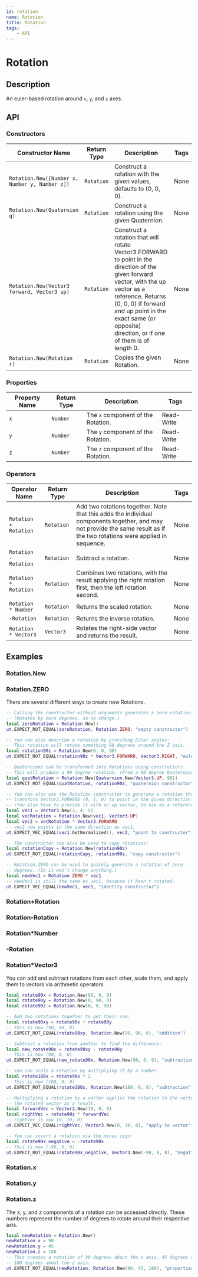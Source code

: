 ```yaml
---
id: rotation
name: Rotation
title: Rotation
tags:
    - API
---
```


# Rotation

## Description

An euler-based rotation around `x`, `y`, and `z` axes.

## API

### Constructors

| Constructor Name | Return Type | Description | Tags |
| ----------- | ----------- | ----------- | ---- |
| `Rotation.New([Number x, Number y, Number z])` | `Rotation` | Construct a rotation with the given values, defaults to (0, 0, 0). | None |
| `Rotation.New(Quaternion q)` | `Rotation` | Construct a rotation using the given Quaternion. | None |
| `Rotation.New(Vector3 forward, Vector3 up)` | `Rotation` | Construct a rotation that will rotate Vector3.FORWARD to point in the direction of the given forward vector, with the up vector as a reference. Returns (0, 0, 0) if forward and up point in the exact same (or opposite) direction, or if one of them is of length 0. | None |
| `Rotation.New(Rotation r)` | `Rotation` | Copies the given Rotation. | None |

### Properties

| Property Name | Return Type | Description | Tags |
| -------- | ----------- | ----------- | ---- |
| `x` | `Number` | The `x` component of the Rotation. | Read-Write |
| `y` | `Number` | The `y` component of the Rotation. | Read-Write |
| `z` | `Number` | The `z` component of the Rotation. | Read-Write |

### Operators

| Operator Name | Return Type | Description | Tags |
| -------- | ----------- | ----------- | ---- |
| `Rotation + Rotation` | `Rotation` | Add two rotations together. Note that this adds the individual components together, and may not provide the same result as if the two rotations were applied in sequence. | None |
| `Rotation - Rotation` | `Rotation` | Subtract a rotation. | None |
| `Rotation * Rotation` | `Rotation` | Combines two rotations, with the result applying the right rotation first, then the left rotation second. | None |
| `Rotation * Number` | `Rotation` | Returns the scaled rotation. | None |
| `-Rotation` | `Rotation` | Returns the inverse rotation. | None |
| `Rotation * Vector3` | `Vector3` | Rotates the right-side vector and returns the result. | None |

## Examples

### Rotation.New

### Rotation.ZERO

There are several different ways to create new Rotations.

```lua
-- Calling the constructor without arguments generates a zero rotation.
-- (Rotates by zero degrees, so no change.)
local zeroRotation = Rotation.New()
ut.EXPECT_ROT_EQUAL(zeroRotation, Rotation.ZERO, "empty constructor")

-- You can also describe a rotation by providing Euler angles:
-- This rotation will rotate something 90 degrees around the Z axis.
local rotation90z = Rotation.New(0, 0, 90)
ut.EXPECT_ROT_EQUAL(rotation90z * Vector3.FORWARD, Vector3.RIGHT, "euler angle constructor")

-- Quaternions can be transformed into Rotations using constructors.
-- This will produce a 90 degree rotation. (From a 90 degree Quaternion)
local quatRotation = Rotation.New(Quaternion.New(Vector3.UP, 90))
ut.EXPECT_ROT_EQUAL(quatRotation, rotation90z, "quaternion constructor")

-- You can also use the Rotation constructor to generate a rotation that would
-- transform Vector3.FORWARD (0, 1, 0) to point in the given direction.
-- (You also have to provide it with an up vector, to use as a reference.)
local vec1 = Vector3.New(3, 4, 5)
local vecRotation = Rotation.New(vec1, Vector3.UP)
local vec2 = vecRotation * Vector3.FORWARD
-- vec2 now points in the same direction as vec1.
ut.EXPECT_VEC_EQUAL(vec1:GetNormalized(), vec2, "point to constructor")

-- The constructor can also be used to copy rotations:
local rotationCopy = Rotation.New(rotation90z)
ut.EXPECT_ROT_EQUAL(rotationCopy, rotation90z, "copy constructor")

-- Rotation.ZERO can be used to quickly generate a rotation of zero
-- degrees. (So it won't change anything.)
local newVec1 = Rotation.ZERO * vec1
-- newVec1 is still the same as vec1, because it hasn't rotated.
ut.EXPECT_VEC_EQUAL(newVec1, vec1, "identity constructor")
```

### Rotation+Rotation

### Rotation-Rotation

### Rotation*Number

### -Rotation

### Rotation*Vector3

You can add and subtract rotations from each other, scale them, and apply them to vectors via arithmetic operators.

```lua
local rotate90x = Rotation.New(90, 0, 0)
local rotate90y = Rotation.New(0, 90, 0)
local rotate90z = Rotation.New(0, 0, 90)

-- Add two rotations together to get their sum:
local rotate90xy = rotate90x + rotate90y
-- This is now (90, 90, 0)
ut.EXPECT_ROT_EQUAL(rotate90xy, Rotation.New(90, 90, 0), "addition")

-- Subtract a rotation from another to find the difference:
local new_rotate90x = rotate90xy - rotate90y
-- This is now (90, 0, 0)
ut.EXPECT_ROT_EQUAL(new_rotate90x, Rotation.New(90, 0, 0), "subtraction")

-- You can scale a rotation by multiplying it by a number.
local rotate180x = rotate90x * 2
-- This is now (180, 0, 0)
ut.EXPECT_ROT_EQUAL(rotate180x, Rotation.New(180, 0, 0), "subtraction")

-- Multiplying a rotation by a vector applies the rotation to the vector and returns
-- the rotated vector as a result.
local forwardVec = Vector3.New(10, 0, 0)
local rightVec = rotate90z * forwardVec
-- rightVec is now (0, 10, 0)
ut.EXPECT_VEC_EQUAL(rightVec, Vector3.New(0, 10, 0), "apply to vector")

-- You can invert a rotation via the minus sign:
local rotate90x_negative = -rotate90x
-- This is now (-90, 0, 0)
ut.EXPECT_ROT_EQUAL(rotate90x_negative, Vector3.New(-90, 0, 0), "negation")
```

### Rotation.x

### Rotation.y

### Rotation.z

The x, y, and z components of a rotation can be accessed directly. These numbers represent the number of degrees to rotate around their respective axis.

```lua
local newRotation = Rotation.New()
newRotation.x = 90
newRotation.y = 45
newRotation.z = 180
-- This creates a rotation of 90 degrees about the x axis, 45 degrees about the y axis, and
-- 180 degrees about the z axis.
ut.EXPECT_ROT_EQUAL(newRotation, Rotation.New(90, 45, 180), "properties")
```
